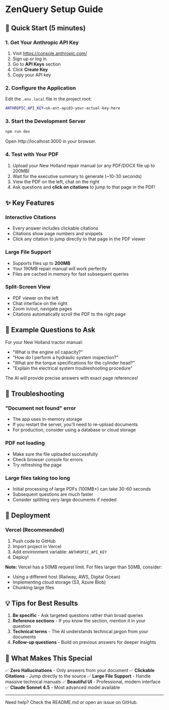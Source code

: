 # ZenQuery Setup Guide

## 🚀 Quick Start (5 minutes)

### 1. Get Your Anthropic API Key

1. Visit https://console.anthropic.com/
2. Sign up or log in
3. Go to **API Keys** section
4. Click **Create Key**
5. Copy your API key

### 2. Configure the Application

Edit the `.env.local` file in the project root:

```bash
ANTHROPIC_API_KEY=sk-ant-api03-your-actual-key-here
```

### 3. Start the Development Server

```bash
npm run dev
```

Open http://localhost:3000 in your browser.

### 4. Test with Your PDF

1. Upload your New Holland repair manual (or any PDF/DOCX file up to 200MB)
2. Wait for the executive summary to generate (~10-30 seconds)
3. View the PDF on the left, chat on the right
4. Ask questions and **click on citations** to jump to that page in the PDF!

## ✨ Key Features

### Interactive Citations
- Every answer includes clickable citations
- Citations show page numbers and snippets
- Click any citation to jump directly to that page in the PDF viewer

### Large File Support
- Supports files up to **200MB**
- Your 190MB repair manual will work perfectly
- Files are cached in memory for fast subsequent queries

### Split-Screen View
- PDF viewer on the left
- Chat interface on the right
- Zoom in/out, navigate pages
- Citations automatically scroll the PDF to the right page

## 📝 Example Questions to Ask

For your New Holland tractor manual:
- "What is the engine oil capacity?"
- "How do I perform a hydraulic system inspection?"
- "What are the torque specifications for the cylinder head?"
- "Explain the electrical system troubleshooting procedure"

The AI will provide precise answers with exact page references!

## 🔧 Troubleshooting

### "Document not found" error
- The app uses in-memory storage
- If you restart the server, you'll need to re-upload documents
- For production, consider using a database or cloud storage

### PDF not loading
- Make sure the file uploaded successfully
- Check browser console for errors
- Try refreshing the page

### Large files taking too long
- Initial processing of large PDFs (100MB+) can take 30-60 seconds
- Subsequent questions are much faster
- Consider splitting very large documents if needed

## 🚀 Deployment

### Vercel (Recommended)

1. Push code to GitHub
2. Import project in Vercel
3. Add environment variable: `ANTHROPIC_API_KEY`
4. Deploy!

**Note:** Vercel has a 50MB request limit. For files larger than 50MB, consider:
- Using a different host (Railway, AWS, Digital Ocean)
- Implementing cloud storage (S3, Azure Blob)
- Chunking large files

## 💡 Tips for Best Results

1. **Be specific** - Ask targeted questions rather than broad queries
2. **Reference sections** - If you know the section, mention it in your question
3. **Technical terms** - The AI understands technical jargon from your documents
4. **Follow-up questions** - Build on previous answers for deeper insights

## 🎯 What Makes This Special

✅ **Zero Hallucinations** - Only answers from your document
✅ **Clickable Citations** - Jump directly to the source
✅ **Large File Support** - Handle massive technical manuals
✅ **Beautiful UI** - Professional, modern interface
✅ **Claude Sonnet 4.5** - Most advanced model available

---

Need help? Check the README.md or open an issue on GitHub.
